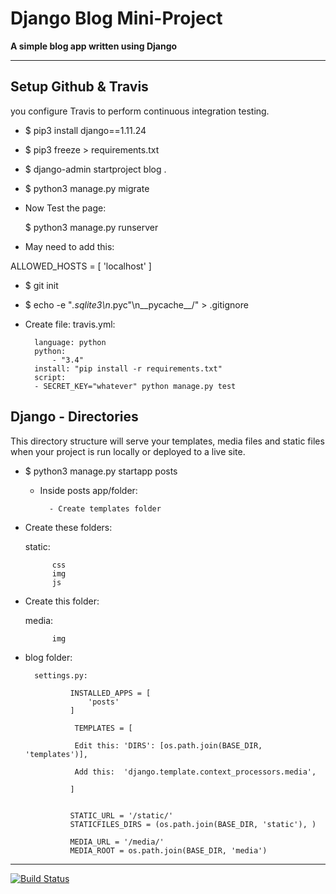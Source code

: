 # Django Blog Mini-Project

**A simple blog app written using Django**

<hr>

## Setup Github & Travis

you configure Travis to perform continuous integration testing.

- $ pip3 install django==1.11.24

- $ pip3 freeze > requirements.txt

- $ django-admin startproject blog .

- $ python3 manage.py migrate

- Now Test the page: 

    $ python3 manage.py runserver

- May need to add this:

 ALLOWED_HOSTS = [
    'localhost'
]

- $ git init

- $ echo -e "*.sqlite3\n*.pyc"\n__pycache__/" > .gitignore

- Create file: travis.yml:

        language: python
        python:
            - "3.4"
        install: "pip install -r requirements.txt"
        script:
        - SECRET_KEY="whatever" python manage.py test


## Django - Directories

This directory structure will serve your templates, media files and static files when your project is run locally or deployed to a live site.


- $ python3 manage.py startapp posts

    - Inside posts app/folder:

            - Create templates folder


- Create these folders:

    static:

            css
            img
            js

- Create this folder:

    media:

            img

- blog folder:

        settings.py:

                INSTALLED_APPS = [
                    'posts'
                ]

                 TEMPLATES = [
                    
                 Edit this: 'DIRS': [os.path.join(BASE_DIR, 'templates')],
                    
                 Add this:  'django.template.context_processors.media',

                ]


                STATIC_URL = '/static/'
                STATICFILES_DIRS = (os.path.join(BASE_DIR, 'static'), )

                MEDIA_URL = '/media/'
                MEDIA_ROOT = os.path.join(BASE_DIR, 'media')


<hr>

[![Build Status](https://travis-ci.org/Novicetheaf/django-blog.svg?branch=master)](https://travis-ci.org/Novicetheaf/django-blog)